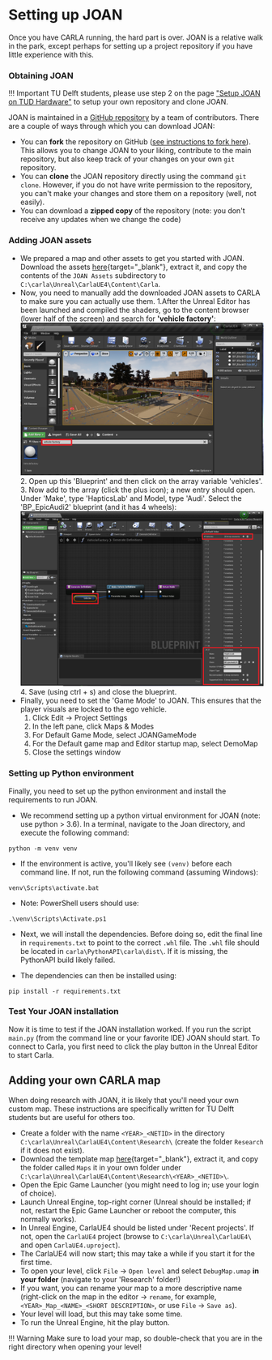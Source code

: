 # Setting up JOAN
Once you have CARLA running, the hard part is over. JOAN is a relative walk in the park, except perhaps for setting up a project repository if you have little experience with this.

### Obtaining JOAN

!!! Important
    TU Delft students, please use step 2 on the page ["Setup JOAN on TUD Hardware"](https://joan.readthedocs.org/setup-on-tud-shared-hardware/#step-2-clone-your-joan-project) to setup your own repository and clone JOAN.
   
JOAN is maintained in a [GitHub repository](https://github.com/tud-hri/joan) by a team of contributors. There are a couple of ways through which you can download JOAN:

- You can __fork__ the repository on GitHub ([see instructions to fork here](https://docs.github.com/en/get-started/quickstart/fork-a-repo)). This allows you to change JOAN to your
  liking, contribute to the main repository, but also keep track of your changes on your own `git` repository.
- You can __clone__ the JOAN repository directly using the command `git clone`. However, if you do not have write permission to the repository, you can't make your changes and
  store them on a repository (well, not easily).
- You can download a __zipped copy__ of the repository (note: you don't receive any updates when we change the code)


### Adding JOAN assets 

* We prepared a map and other assets to get you started with JOAN. Download the assets [here](https://doi.org/10.4121/19419923){target="_blank"}, extract it, and copy the contents of the `JOAN Assets` subdirectory to `C:\carla\Unreal\CarlaUE4\Content\Carla`.
* Now, you need to manually add the downloaded JOAN assets to CARLA to make sure you can actually use them. 
    1.After the Unreal Editor has been launched and compiled the shaders, go to the content browser (lower half of the screen) and search for __'vehicle factory'__:
    ![alt text](imgs/setup-carla-windows-vehicle-factory.png "Vehicle Factory")
    2. Open up this 'Blueprint' and then click on the array variable 'vehicles'. 
    3. Now add to the array  (click the plus icon); a new entry should open. Under 'Make', type 'HapticsLab' and
Model, type 'Audi'. Select the 'BP_EpicAudi2' blueprint (and it has 4 wheels):
        ![alt text](imgs/setup-carla-windows-add-vehicles.png "Adding Audi")
    4. Save (using ctrl + s) and close the blueprint. 
* Finally, you need to set the 'Game Mode' to JOAN. This ensures that the player visuals are locked to the ego vehicle.
    1.  Click Edit -> Project Settings
    2. In the left pane, click Maps & Modes
    3. For Default Game Mode, select JOANGameMode
    4. For the Default game map and Editor startup map, select DemoMap
    5. Close the settings window

### Setting up Python environment
Finally, you need to set up the python environment and install the requirements to run JOAN.

+ We recommend setting up a python virtual environment for JOAN (note: use python > 3.6). In a terminal, navigate to the Joan directory, and execute the following command:

```commandline
python -m venv venv
```

+ If the environment is active, you'll likely see `(venv)` before each command line. If not, run the following command (assuming Windows):

```commandline
venv\Scripts\activate.bat
```
+ Note: PowerShell users should use:
```commandline
.\venv\Scripts\Activate.ps1
```

+ Next, we will install the dependencies. Before doing so, edit the final line in `requirements.txt` to point to the correct `.whl` file. The `.whl` file should be located in `carla\PythonAPI\carla\dist\`. If it is missing, the PythonAPI build likely failed.

+ The dependencies can then be installed using:

```commandline
pip install -r requirements.txt
```

### Test Your JOAN installation
Now it is time to test if the JOAN installation worked. If you run the script `main.py` (from the command line or your favorite IDE) JOAN should start. To connect to Carla, you first need to click the play button in the Unreal Editor to start Carla.

## Adding your own CARLA map

When doing research with JOAN, it is likely that you'll need your own custom map. These instructions are specifically written for TU Delft students but are useful for others too.

- Create a folder with the name `<YEAR>_<NETID>` in the directory `C:\carla\Unreal\CarlaUE4\Content\Research\` (create the folder `Research` if it does not exist).
- Download the template map [here](https://doi.org/10.4121/19419923){target="_blank"}, extract it, and copy the folder called `Maps` it in your
  own folder under `C:\carla\Unreal\CarlaUE4\Content\Research\<YEAR>_<NETID>\`.
- Open the Epic Game Launcher (you might need to log in; use your login of choice).
- Launch Unreal Engine, top-right corner (Unreal should be installed; if not, restart the Epic Game Launcher or reboot the computer, this normally works).
- In Unreal Engine, CarlaUE4 should be listed under 'Recent projects'. If not, open the `CarlaUE4` project (browse to `C:\carla\Unreal\CarlaUE4\` and open `CarlaUE4.uproject`).
- The CarlaUE4 will now start; this may take a while if you start it for the first time.
- To open your level, click `File` &rarr; `Open level` and select `DebugMap.umap` __in your folder__ (navigate to your 'Research' folder!)
- If you want, you can rename your map to a more descriptive name (right-click on the map in the editor &rarr; `rename`, for example, `<YEAR>_Map_<NAME>_<SHORT DESCRIPTION>`, or
  use `File` &rarr; `Save as`).
- Your level will load, but this may take some time.
- To run the Unreal Engine, hit the play button.

!!! Warning 
    Make sure to load your map, so double-check that you are in the right directory when opening your level!
